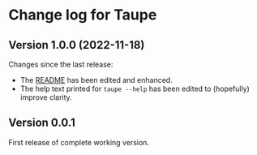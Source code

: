 # Change log for Taupe

## Version 1.0.0 (2022-11-18)

Changes since the last release:
* The [README](https://github.com/mhucka/taupe/blob/main/README.md) has been edited and enhanced.
* The help text printed for `taupe --help` has been edited to (hopefully) improve clarity.


## Version 0.0.1

First release of complete working version.
